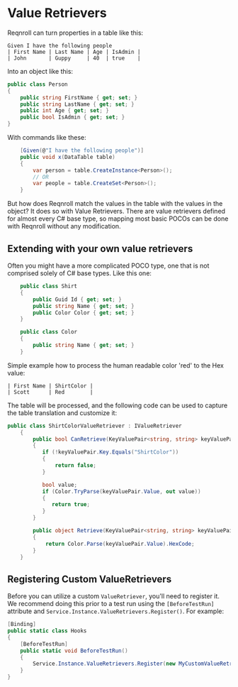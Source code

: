 # Value Retrievers

Reqnroll can turn properties in a table like this:

```gherkin
Given I have the following people
| First Name | Last Name | Age | IsAdmin | 
| John       | Guppy     | 40  | true    |
```

Into an object like this:

```c#
public class Person
{
    public string FirstName { get; set; }
    public string LastName { get; set; }
    public int Age { get; set; }
    public bool IsAdmin { get; set; }
}
```

With commands like these:

```c#
    [Given(@"I have the following people")]
    public void x(DataTable table)
    {
        var person = table.CreateInstance<Person>();
        // OR
        var people = table.CreateSet<Person>();
    }

```

But how does Reqnroll match the values in the table with the values in the object?  It does so with Value Retrievers.  There are value retrievers defined for almost every C# base type, so mapping most basic POCOs can be done with Reqnroll without any modification.

## Extending with your own value retrievers

Often you might have a more complicated POCO type, one that is not comprised solely of C# base types.  Like this one:

```c#
    public class Shirt
    {
        public Guid Id { get; set; }
        public string Name { get; set; }
        public Color Color { get; set; }
    }

    public class Color
    {
        public string Name { get; set; }
    }
```
 
Simple example how to process the human readable color 'red' to the Hex value:

```gherkin
| First Name | ShirtColor | 
| Scott      | Red        |
```
The table will be processed, and the following code can be used to capture the table translation and customize it:
```c#
public class ShirtColorValueRetriever : IValueRetriever
    {
        public bool CanRetrieve(KeyValuePair<string, string> keyValuePair, Type targetType, Type propertyType)
        {
           if (!keyValuePair.Key.Equals("ShirtColor"))
           {
               return false;
           }

           bool value;
           if (Color.TryParse(keyValuePair.Value, out value))
           {
              return true;
           }  
        }

        public object Retrieve(KeyValuePair<string, string> keyValuePair, Type targetType, Type propertyType)
        {
            return Color.Parse(keyValuePair.Value).HexCode;
        }
    }
```

## Registering Custom ValueRetrievers

Before you can utilize a custom `ValueRetriever`, you'll need to register it. We recommend doing this prior to a test run using the `[BeforeTestRun]` attribute and `Service.Instance.ValueRetrievers.Register()`. For example:

``` csharp
[Binding]
public static class Hooks
{
    [BeforeTestRun]
    public static void BeforeTestRun()
    {
        Service.Instance.ValueRetrievers.Register(new MyCustomValueRetriever());
    }
}
```
